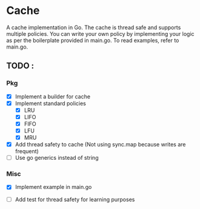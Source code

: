 # Cache
A cache implementation in Go. The cache is thread safe and supports multiple policies.
You can write your own policy by implementing your logic as per the boilerplate provided in main.go. To read examples, refer to main.go.

## TODO :

### Pkg
- [x] Implement a builder for cache
- [x] Implement standard policies
    - [x] LRU
    - [x] LIFO
    - [x] FIFO
    - [x] LFU
    - [x] MRU
- [x] Add thread safety to cache (Not using sync.map because writes are frequent)
- [ ] Use go generics instead of string 

### Misc
- [x] Implement example in main.go 
- [ ] Add test for thread safety for learning purposes


